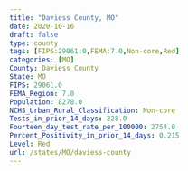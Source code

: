 ```yaml
---
title: "Daviess County, MO"
date: 2020-10-16
draft: false
type: county
tags: [FIPS:29061.0,FEMA:7.0,Non-core,Red]
categories: [MO]
County: Daviess County
State: MO
FIPS: 29061.0
FEMA_Region: 7.0
Population: 8278.0
NCHS_Urban_Rural_Classification: Non-core
Tests_in_prior_14_days: 228.0
Fourteen_day_test_rate_per_100000: 2754.0
Percent_Positivity_in_prior_14_days: 0.215
Level: Red
url: /states/MO/daviess-county
---
```



